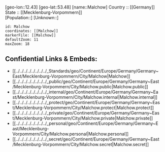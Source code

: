 ﻿---
location: [53.48,12.43] 
mapzoom: [7,12] 
mapmarker: city 
type: City
tags:
- geo/City


SpocWebEntityId: 32232
isDeleted: false
confidential: public

---
[geo-lon::12.43] 
[geo-lat::53.48] 
[name::Malchow] 
Country :: [[Germany]]  
State :: [[Mecklenburg-Vorpommern]]  
[Population::] 
[Unknown::] 


```leaflet
id: Malchow
coordinates: [[Malchow]] 
markerFile: [[Malchow]] 
defaultZoom: 11 
maxZoom: 18
```


## Confidential Links & Embeds: 
- [[../../../../../../../../_Standards/geo/Continent/Europe/Germany/Germany~East/Mecklenburg-Vorpommern/City/Malchow|Malchow]] 
- [[../../../../../../../../_public/geo/Continent/Europe/Germany/Germany~East/Mecklenburg-Vorpommern/City/Malchow.public|Malchow.public]] 
- [[../../../../../../../../_internal/geo/Continent/Europe/Germany/Germany~East/Mecklenburg-Vorpommern/City/Malchow.internal|Malchow.internal]] 
- [[../../../../../../../../_protect/geo/Continent/Europe/Germany/Germany~East/Mecklenburg-Vorpommern/City/Malchow.protect|Malchow.protect]] 
- [[../../../../../../../../_private/geo/Continent/Europe/Germany/Germany~East/Mecklenburg-Vorpommern/City/Malchow.private|Malchow.private]] 
- [[../../../../../../../../_personal/geo/Continent/Europe/Germany/Germany~East/Mecklenburg-Vorpommern/City/Malchow.personal|Malchow.personal]] 
- [[../../../../../../../../_secret/geo/Continent/Europe/Germany/Germany~East/Mecklenburg-Vorpommern/City/Malchow.secret|Malchow.secret]] 
